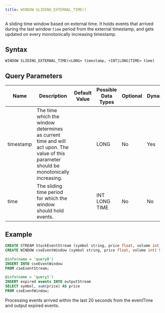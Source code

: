 ```yaml
---
title: WINDOW SLIDING_EXTERNAL_TIME()
---
```


A sliding time window based on external time. It holds events that arrived during the last window `time` period from the external timestamp, and gets updated on every monotonically increasing timestamp.

## Syntax

    WINDOW SLIDING_EXTERNAL_TIME(<LONG> timestamp, <INT|LONG|TIME> time)

## Query Parameters

| Name        | Description            | Default Value | Possible Data Types | Optional | Dynamic |
|-------------|------------------------|---------------|---------------------|----------|---------|
| timestamp   | The time which the window determines as current time and will act upon. The value of this parameter should be monotonically increasing. |               | LONG     | No       | Yes     |
| time | The sliding time period for which the window should hold events.      |          | INT LONG TIME    | No      | No      |

## Example

```sql
CREATE STREAM StockEventStream (symbol string, price float, volume int);
CREATE WINDOW cseEventWindow (symbol string, price float, volume int) SLIDING_EXTERNAL_TIME(eventTime, 20 sec) OUTPUT expired events;

@info(name = 'query0')
INSERT INTO cseEventWindow
FROM cseEventStream;

@info(name = 'query1')
INSERT expired events INTO outputStream
SELECT symbol, sum(price) AS price
FROM cseEventWindow;
```

Processing events arrived within the last 20 seconds from the eventTime and output expired events.
